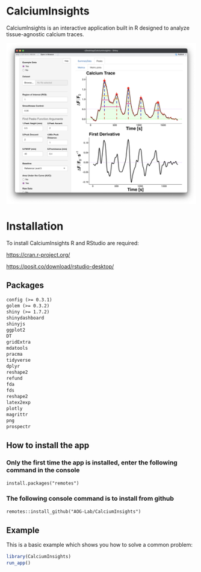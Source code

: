 # CalciumInsights

CalciumInsights is an interactive application built in R designed to analyze tissue-agnostic calcium traces.


![image](figures/CI_description.png)

# Installation

To install CalciumInsights R and RStudio are required:

<https://cran.r-project.org/>

<https://posit.co/download/rstudio-desktop/>

## Packages

```{r}
config (>= 0.3.1)
golem (>= 0.3.2)
shiny (>= 1.7.2)
shinydashboard
shinyjs
ggplot2
DT
gridExtra
mdatools
pracma
tidyverse
dplyr
reshape2
refund
fda
fds
reshape2
latex2exp
plotly
magrittr
png
prospectr
```

## How to install the app

### Only the first time the app is installed, enter the following command in the console
```
install.packages("remotes")
```
### The following console command is to install from github
```
remotes::install_github("AOG-Lab/CalciumInsights")
```
## Example

This is a basic example which shows you how to solve a common problem:

``` r
library(CalciumInsights)
run_app()
```
